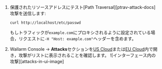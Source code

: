 1. 保護されたリソースアドレスにテスト[Path Traversal][ptrav-attack-docs]攻撃を送信します:

    ```
    curl http://localhost/etc/passwd
    ```

    もしトラフィックが`example.com`にプロキシされるように設定されている場合，リクエストに`-H "Host: example.com"`ヘッダーを含めます。
2. Wallarm Console → **Attacks**セクションを[US Cloud](https://us1.my.wallarm.com/search)または[EU Cloud](https://my.wallarm.com/search)内で開き，攻撃がリストに表示されることを確認します。
    ![インターフェース内の攻撃][attacks-in-ui-image]